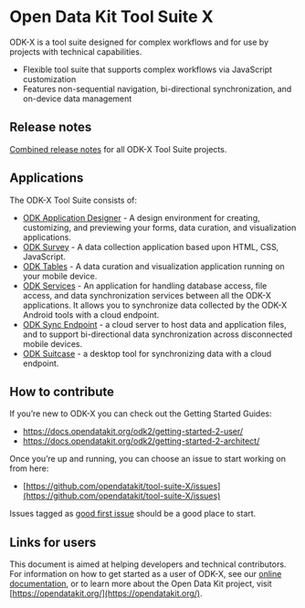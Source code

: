 # Open Data Kit Tool Suite X

ODK-X is a tool suite designed for complex workflows and for use by projects with technical capabilities.

- Flexible tool suite that supports complex workflows via JavaScript customization
- Features non-sequential navigation, bi-directional synchronization, and on-device data management

## Release notes
[Combined release notes](https://github.com/opendatakit/tool-suite-X/wiki/ODK-X-Tool-Suite-Release-Notes) for all ODK-X Tool Suite projects.

## Applications
The ODK-X Tool Suite consists of:
- [ODK Application Designer](https://github.com/opendatakit/app-designer) - A design environment for creating, customizing, and previewing your forms, data curation, and visualization applications.
- [ODK Survey](https://github.com/opendatakit/survey) - A data collection application based upon HTML, CSS, JavaScript.
- [ODK Tables](https://github.com/opendatakit/tables) - A data curation and visualization application running on your mobile device.
- [ODK Services](https://github.com/opendatakit/services) - An application for handling database access, file access, and data synchronization services between all the ODK-X applications. It allows you to synchronize data collected by the ODK-X Android tools with a cloud endpoint.
- [ODK Sync Endpoint](https://github.com/opendatakit/sync-endpoint) - a cloud server to host data and application files, and to support bi-directional data synchronization across disconnected mobile devices.
- [ODK Suitcase](https://github.com/opendatakit/suitcase) - a desktop tool for synchronizing data with a cloud endpoint.

## How to contribute
If you’re new to ODK-X you can check out the Getting Started Guides:
- https://docs.opendatakit.org/odk2/getting-started-2-user/
- https://docs.opendatakit.org/odk2/getting-started-2-architect/

Once you’re up and running, you can choose an issue to start working on from here: 
- [https://github.com/opendatakit/tool-suite-X/issues](https://github.com/opendatakit/tool-suite-X/issues)

Issues tagged as [good first issue](https://github.com/opendatakit/tool-suite-X/issues?q=is%3Aissue+is%3Aopen+label%3A%22good+first+issue%22) should be a good place to start.

## Links for users
This document is aimed at helping developers and technical contributors. For information on how to get started as a user of ODK-X, see our [online documentation](https://docs.opendatakit.org/odk-x/), or to learn more about the Open Data Kit project, visit [https://opendatakit.org/](https://opendatakit.org/).
